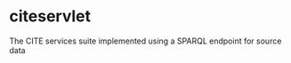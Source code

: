 citeservlet
===========

The CITE services suite implemented using a SPARQL endpoint for source data

